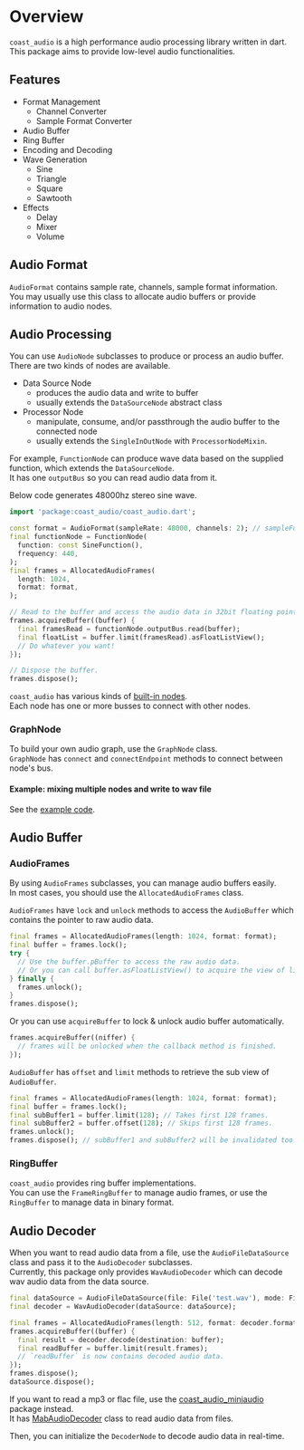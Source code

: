 # Overview

`coast_audio` is a high performance audio processing library written in dart.\
This package aims to provide low-level audio functionalities.

## Features

- Format Management
  - Channel Converter
  - Sample Format Converter
- Audio Buffer
- Ring Buffer
- Encoding and Decoding
- Wave Generation
  - Sine
  - Triangle
  - Square
  - Sawtooth
- Effects
  - Delay
  - Mixer
  - Volume

## Audio Format

`AudioFormat` contains sample rate, channels, sample format information.\
You may usually use this class to allocate audio buffers or provide information to audio nodes.

## Audio Processing

You can use `AudioNode` subclasses to produce or process an audio buffer.\
There are two kinds of nodes are available.

- Data Source Node
    - produces the audio data and write to buffer
    - usually extends the `DataSourceNode` abstract class
- Processor Node
    - manipulate, consume, and/or passthrough the audio buffer to the connected node
    - usually extends the `SingleInOutNode` with `ProcessorNodeMixin`.

For example, `FunctionNode` can produce wave data based on the supplied function, which extends the `DataSourceNode`.\
It has one `outputBus` so you can read audio data from it.

Below code generates 48000hz stereo sine wave.
```dart
import 'package:coast_audio/coast_audio.dart';

const format = AudioFormat(sampleRate: 48000, channels: 2); // sampleFormat is float32 by default.
final functionNode = FunctionNode(
  function: const SineFunction(),
  frequency: 440,
);
final frames = AllocatedAudioFrames(
  length: 1024,
  format: format,
);

// Read to the buffer and access the audio data in 32bit floating point format.
frames.acquireBuffer((buffer) {
  final framesRead = functionNode.outputBus.read(buffer);
  final floatList = buffer.limit(framesRead).asFloatListView();
  // Do whatever you want!
});

// Dispose the buffer.
frames.dispose();
```

`coast_audio` has various kinds of [built-in nodes](https://github.com/SKKbySSK/coast_audio/tree/main/packages/coast_audio/lib/src/node).\
Each node has one or more busses to connect with other nodes.

### GraphNode

To build your own audio graph, use the `GraphNode` class.\
`GraphNode` has `connect` and `connectEndpoint` methods to connect between node's bus.

#### Example: mixing multiple nodes and write to wav file

See the [example code](https://github.com/SKKbySSK/coast_audio/blob/main/examples/audio_graph_demo/bin/audio_graph_demo.dart).

## Audio Buffer

### AudioFrames

By using `AudioFrames` subclasses, you can manage audio buffers easily.\
In most cases, you should use the `AllocatedAudioFrames` class.

`AudioFrames` have `lock` and `unlock` methods to access the `AudioBuffer` which contains the pointer to raw audio data.
```dart
final frames = AllocatedAudioFrames(length: 1024, format: format);
final buffer = frames.lock();
try {
  // Use the buffer.pBuffer to access the raw audio data.
  // Or you can call buffer.asFloatListView() to acquire the view of list data.
} finally {
  frames.unlock();
}
frames.dispose();
```

Or you can use `acquireBuffer` to lock & unlock audio buffer automatically.
```dart
frames.acquireBuffer((niffer) {
  // frames will be unlocked when the callback method is finished.
});
```

`AudioBuffer` has `offset` and `limit` methods to retrieve the sub view of `AudioBuffer`.
```dart
final frames = AllocatedAudioFrames(length: 1024, format: format);
final buffer = frames.lock();
final subBuffer1 = buffer.limit(128); // Takes first 128 frames.
final subBuffer2 = buffer.offset(128); // Skips first 128 frames.
frames.unlock();
frames.dispose(); // subBuffer1 and subBuffer2 will be invalidated too.
```

### RingBuffer

`coast_audio` provides ring buffer implementations.\
You can use the `FrameRingBuffer` to manage audio frames, or use the `RingBuffer` to manage data in binary format.

## Audio Decoder

When you want to read audio data from a file, use the `AudioFileDataSource` class and pass it to the `AudioDecoder` subclasses.\
Currently, this package only provides `WavAudioDecoder` which can decode wav audio data from the data source.

```dart
final dataSource = AudioFileDataSource(file: File('test.wav'), mode: FileMode.read);
final decoder = WavAudioDecoder(dataSource: dataSource);

final frames = AllocatedAudioFrames(length: 512, format: decoder.format);
frames.acquireBuffer((buffer) {
  final result = decoder.decode(destination: buffer);
  final readBuffer = buffer.limit(result.frames);
  // `readBuffer` is now contains decoded audio data.
});
frames.dispose();
dataSource.dispose();
```

If you want to read a mp3 or flac file, use the [coast_audio_miniaudio](https://github.com/SKKbySSK/coast_audio/tree/main/packages/coast_audio_miniaudio) package instead.\
It has [MabAudioDecoder](https://github.com/SKKbySSK/coast_audio/blob/main/packages/coast_audio_miniaudio/lib/src/ma_bridge/mab_audio_decoder.dart) class to read audio data from files.

Then, you can initialize the `DecoderNode` to decode audio data in real-time.
